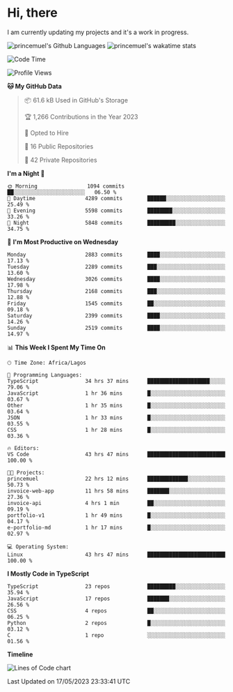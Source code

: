 # Hi, there

I am currently updating my projects and it's a work in progress.

![princemuel's Github Languages](https://github-readme-stats.vercel.app/api/top-langs/?username=princemuel&text_color=586069&layout=compact&hide_border=true&title_color=0366d6&count_private=true&include_all_commits=true&theme=tokyonight&show_icons=true)
![princemuel's wakatime stats](https://github-readme-stats.vercel.app/api/wakatime?username=princemuel&text_color=586069&layout=compact&hide_border=true&title_color=0366d6&count_private=true&include_all_commits=true&theme=tokyonight&show_icons=true)

<!--START_SECTION:waka-->
![Code Time](http://img.shields.io/badge/Code%20Time-2%2C370%20hrs%2042%20mins-blue)

![Profile Views](http://img.shields.io/badge/Profile%20Views-70-blue)

**🐱 My GitHub Data** 

> 📦 61.6 kB Used in GitHub's Storage 
 > 
> 🏆 1,266 Contributions in the Year 2023
 > 
> 💼 Opted to Hire
 > 
> 📜 16 Public Repositories 
 > 
> 🔑 42 Private Repositories 
 > 
**I'm a Night 🦉** 

```text
🌞 Morning                1094 commits        ██░░░░░░░░░░░░░░░░░░░░░░░   06.50 % 
🌆 Daytime                4289 commits        ██████░░░░░░░░░░░░░░░░░░░   25.49 % 
🌃 Evening                5598 commits        ████████░░░░░░░░░░░░░░░░░   33.26 % 
🌙 Night                  5848 commits        █████████░░░░░░░░░░░░░░░░   34.75 % 
```
📅 **I'm Most Productive on Wednesday** 

```text
Monday                   2883 commits        ████░░░░░░░░░░░░░░░░░░░░░   17.13 % 
Tuesday                  2289 commits        ███░░░░░░░░░░░░░░░░░░░░░░   13.60 % 
Wednesday                3026 commits        ████░░░░░░░░░░░░░░░░░░░░░   17.98 % 
Thursday                 2168 commits        ███░░░░░░░░░░░░░░░░░░░░░░   12.88 % 
Friday                   1545 commits        ██░░░░░░░░░░░░░░░░░░░░░░░   09.18 % 
Saturday                 2399 commits        ████░░░░░░░░░░░░░░░░░░░░░   14.26 % 
Sunday                   2519 commits        ████░░░░░░░░░░░░░░░░░░░░░   14.97 % 
```


📊 **This Week I Spent My Time On** 

```text
🕑︎ Time Zone: Africa/Lagos

💬 Programming Languages: 
TypeScript               34 hrs 37 mins      ████████████████████░░░░░   79.06 % 
JavaScript               1 hr 36 mins        █░░░░░░░░░░░░░░░░░░░░░░░░   03.67 % 
Other                    1 hr 35 mins        █░░░░░░░░░░░░░░░░░░░░░░░░   03.64 % 
JSON                     1 hr 33 mins        █░░░░░░░░░░░░░░░░░░░░░░░░   03.55 % 
CSS                      1 hr 28 mins        █░░░░░░░░░░░░░░░░░░░░░░░░   03.36 % 

🔥 Editors: 
VS Code                  43 hrs 47 mins      █████████████████████████   100.00 % 

🐱‍💻 Projects: 
princemuel               22 hrs 12 mins      █████████████░░░░░░░░░░░░   50.73 % 
invoice-web-app          11 hrs 58 mins      ███████░░░░░░░░░░░░░░░░░░   27.36 % 
invoice-api              4 hrs 1 min         ██░░░░░░░░░░░░░░░░░░░░░░░   09.19 % 
portfolio-v1             1 hr 49 mins        █░░░░░░░░░░░░░░░░░░░░░░░░   04.17 % 
e-portfolio-md           1 hr 17 mins        █░░░░░░░░░░░░░░░░░░░░░░░░   02.97 % 

💻 Operating System: 
Linux                    43 hrs 47 mins      █████████████████████████   100.00 % 
```

**I Mostly Code in TypeScript** 

```text
TypeScript               23 repos            █████████░░░░░░░░░░░░░░░░   35.94 % 
JavaScript               17 repos            ███████░░░░░░░░░░░░░░░░░░   26.56 % 
CSS                      4 repos             ██░░░░░░░░░░░░░░░░░░░░░░░   06.25 % 
Python                   2 repos             █░░░░░░░░░░░░░░░░░░░░░░░░   03.12 % 
C                        1 repo              ░░░░░░░░░░░░░░░░░░░░░░░░░   01.56 % 
```



**Timeline**

![Lines of Code chart](https://raw.githubusercontent.com/princemuel/princemuel/main/assets/bar_graph.png)


 Last Updated on 17/05/2023 23:33:41 UTC
<!--END_SECTION:waka-->
